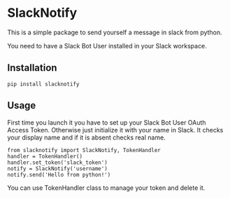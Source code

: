 # SlackNotify
This is a simple package to send yourself a message in slack from python.

You need to have a Slack Bot User installed in your Slack workspace.

## Installation
`pip install slacknotify`

## Usage
First time you launch it you have to set up your Slack Bot User OAuth Access Token. Otherwise just initialize it with your name in Slack. It checks your display name and if it is absent checks real name.

```
from slacknotify import SlackNotify, TokenHandler
handler = TokenHandler()
handler.set_token('slack_token')
notify = SlackNotify('username')
notify.send('Hello from python!')
```
You can use TokenHandler class to manage your token and delete it.